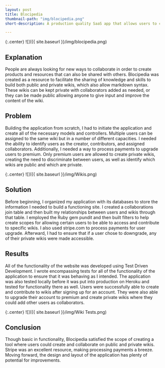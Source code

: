 ```yaml
---
layout: post
title: Blocipedia
thumbnail-path: "img/blocipedia.png"
short-description: A production quality SaaS app that allows users to create their own wikis

---
```


{:.center}
![]({{ site.baseurl }}/img/blocipedia.png)

## Explanation

People are always looking for new ways to collaborate in order to create products and resources that can also be shared with others. Blocipedia was created as a resource to facilitate the sharing of knowledge and skills to build both public and private wikis, which also allow markdown syntax. These wikis can be kept private with collaborators added as needed, or they can be made public allowing anyone to give input and improve the content of the wiki.


## Problem

Building the application from scratch, I had to initiate the application and create all of the necessary models and controllers. Multiple users can be assigned to the same wiki but in a number of different capacities. I needed the ability to identify users as the creator, contributors, and assigned collaborators. Additionally, I needed a way to process payments to upgrade users to premium. Only premium users are allowed to create private wikis, creating the need to discriminate between users, as well as identify which wikis are public and which are private.

{:.center}
![]({{ site.baseurl }}/img/Wikis.png)

## Solution

Before beginning, I organized my application with its databases to store the information I needed to build a functioning site. I created a collaborations join table and then built my relationships between users and wikis through that table.  I employed the Ruby gem pundit and then built filters to help create scopes for allowing certain users to be able to access and contribute to specific wikis. I also used stripe.com to process payments for user upgrade. Afterward, I had to ensure that if a user chose to downgrade, any of their private wikis were made accessible.

## Results

All of the functionality of the website was developed using Test Driven Development. I wrote encompassing tests for all of the functionality of the application to ensure that it was behaving as I intended. The application was also tested locally before it was put into production on Heroku and tested for functionality there as well. Users were successfully able to create and contribute to wikis after signing up for an account. They were also able to upgrade their account to premium and create private wikis where they could add other users as collaborators.

{:.center}
![]({{ site.baseurl }}/img/Wiki Tests.png)

## Conclusion

Though basic in functionality, Blocipedia satisfied the scope of creating a tool where users could create and collaborate on public and private wikis. Stripe was an excellent resource, making processing payments a breeze. Moving forward, the design and layout of the application has plenty of potential for improvements.
